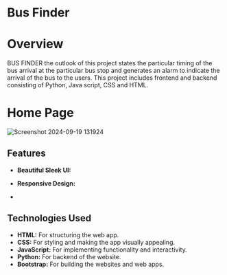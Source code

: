 # Bus Finder
# Overview
BUS FINDER the outlook of this project states the particular timing of the bus arrival at the particular bus stop and generates an alarm to indicate the arrival of the bus to the users. This project includes frontend and backend consisting of Python, Java script, CSS and HTML.

# Home Page
![Screenshot 2024-09-19 131924](https://github.com/user-attachments/assets/620818dd-3885-46b0-93af-0d23c8ef13f7)


## Features

- **Beautiful Sleek UI:** 
- **Responsive Design:**

- 
## Technologies Used

- **HTML:** For structuring the web app.
- **CSS:** For styling and making the app visually appealing.
- **JavaScript:** For implementing functionality and interactivity.
- **Python:** For backend of the website.
- **Bootstrap:** For building the websites and web apps.



